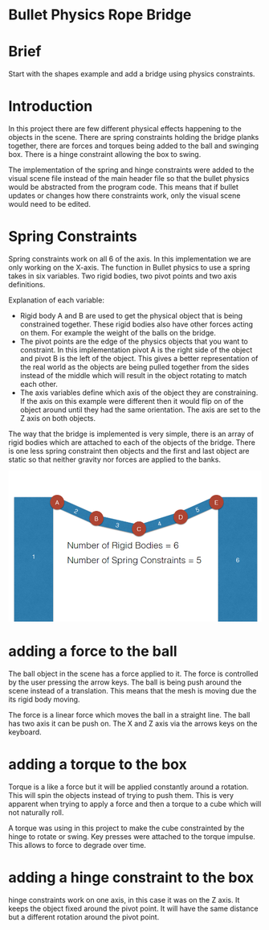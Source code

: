 # Bullet Physics Rope Bridge

# Brief 
Start with the shapes example and add a bridge using physics constraints. 


# Introduction 

In this project there are few different physical effects happening to the objects in the scene. There are spring constraints holding the bridge planks together, there are forces and torques being added to the ball and swinging box. There is a hinge constraint allowing the box to swing. 


The implementation of the spring and hinge constraints were added to the visual scene file instead of the main header file so that the bullet physics would be abstracted from the program code. This means that if bullet updates or changes how there constraints work, only the visual scene would need to be edited. 


# Spring Constraints

Spring constraints work on all 6 of the axis. In this implementation we are only working on the X-axis. The function in Bullet physics to use a spring takes in six variables. Two rigid bodies, two pivot points and two axis definitions. 

Explanation of each variable:
- Rigid body A and B are used to get the physical object that is being constrained together. These rigid bodies also have other forces acting on them. For example the weight of the balls on the bridge. 
- The pivot points are the edge of the physics objects that you want to constraint. In this implementation pivot A is the right side of the object and pivot B is the left of the object. This gives a better representation of the real world as the objects are being pulled together from the sides instead of the middle which will result in the object rotating to match each other. 
- The axis variables define which axis of the object they are constraining. If the axis on this example were different then it would flip on of the object around until they had the same orientation. The axis are set to the Z axis on both objects.  

The way that the bridge is implemented is very simple, there is an array of rigid bodies which are attached to each of the objects of the bridge. There is one less spring constraint then objects and the first and last object are static so that neither gravity nor forces are applied to the banks.  

![Alt text](physicsBrdigeLayout.PNG "Optional title attribute") 







# adding a force to the ball

The ball object in the scene has a force applied to it. The force is controlled by the user pressing the arrow keys. The ball is being push around the scene instead of a translation. This means that the mesh is moving due the its rigid body moving.  

The force is a linear force which moves the ball in a straight line. The ball has two axis it can be push on. The X and Z axis via the arrows keys on the keyboard.




# adding a torque to the box

Torque is a like a force but it will  be applied constantly around a rotation. This will spin the objects instead of trying to push them. This is very apparent when trying to apply a force and then a torque to a cube which will not naturally roll. 

A torque was using in this project to make the cube constrainted by the hinge to rotate or swing. Key presses were attached to the torque impulse. This allows to force to degrade over time.  


# adding a hinge constraint to the box 

hinge constraints work on one axis, in this case it was on the Z axis. It keeps the object fixed around the pivot point. It will have the same distance but a different rotation around the pivot point. 






